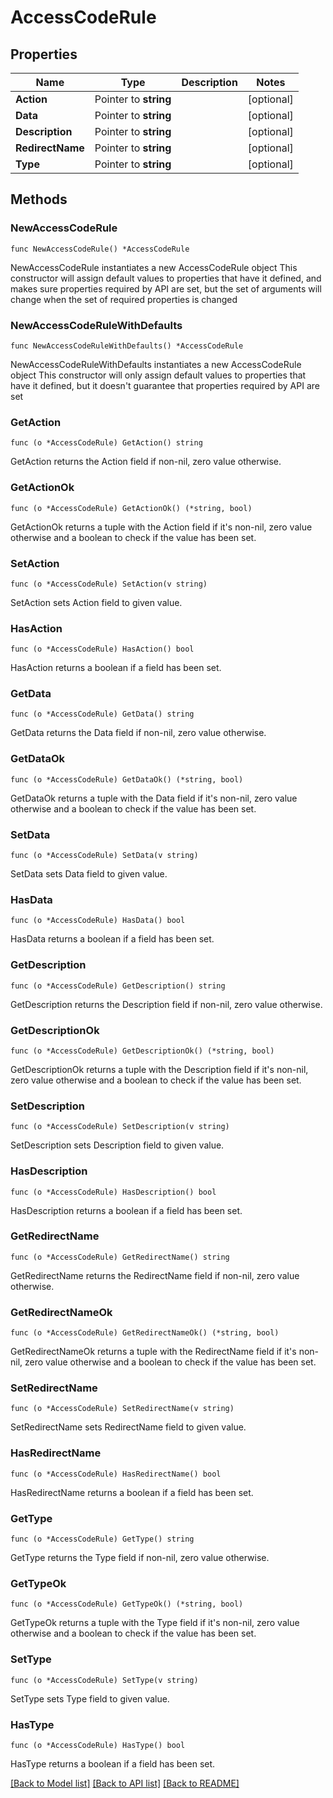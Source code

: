 # AccessCodeRule

## Properties

Name | Type | Description | Notes
------------ | ------------- | ------------- | -------------
**Action** | Pointer to **string** |  | [optional] 
**Data** | Pointer to **string** |  | [optional] 
**Description** | Pointer to **string** |  | [optional] 
**RedirectName** | Pointer to **string** |  | [optional] 
**Type** | Pointer to **string** |  | [optional] 

## Methods

### NewAccessCodeRule

`func NewAccessCodeRule() *AccessCodeRule`

NewAccessCodeRule instantiates a new AccessCodeRule object
This constructor will assign default values to properties that have it defined,
and makes sure properties required by API are set, but the set of arguments
will change when the set of required properties is changed

### NewAccessCodeRuleWithDefaults

`func NewAccessCodeRuleWithDefaults() *AccessCodeRule`

NewAccessCodeRuleWithDefaults instantiates a new AccessCodeRule object
This constructor will only assign default values to properties that have it defined,
but it doesn't guarantee that properties required by API are set

### GetAction

`func (o *AccessCodeRule) GetAction() string`

GetAction returns the Action field if non-nil, zero value otherwise.

### GetActionOk

`func (o *AccessCodeRule) GetActionOk() (*string, bool)`

GetActionOk returns a tuple with the Action field if it's non-nil, zero value otherwise
and a boolean to check if the value has been set.

### SetAction

`func (o *AccessCodeRule) SetAction(v string)`

SetAction sets Action field to given value.

### HasAction

`func (o *AccessCodeRule) HasAction() bool`

HasAction returns a boolean if a field has been set.

### GetData

`func (o *AccessCodeRule) GetData() string`

GetData returns the Data field if non-nil, zero value otherwise.

### GetDataOk

`func (o *AccessCodeRule) GetDataOk() (*string, bool)`

GetDataOk returns a tuple with the Data field if it's non-nil, zero value otherwise
and a boolean to check if the value has been set.

### SetData

`func (o *AccessCodeRule) SetData(v string)`

SetData sets Data field to given value.

### HasData

`func (o *AccessCodeRule) HasData() bool`

HasData returns a boolean if a field has been set.

### GetDescription

`func (o *AccessCodeRule) GetDescription() string`

GetDescription returns the Description field if non-nil, zero value otherwise.

### GetDescriptionOk

`func (o *AccessCodeRule) GetDescriptionOk() (*string, bool)`

GetDescriptionOk returns a tuple with the Description field if it's non-nil, zero value otherwise
and a boolean to check if the value has been set.

### SetDescription

`func (o *AccessCodeRule) SetDescription(v string)`

SetDescription sets Description field to given value.

### HasDescription

`func (o *AccessCodeRule) HasDescription() bool`

HasDescription returns a boolean if a field has been set.

### GetRedirectName

`func (o *AccessCodeRule) GetRedirectName() string`

GetRedirectName returns the RedirectName field if non-nil, zero value otherwise.

### GetRedirectNameOk

`func (o *AccessCodeRule) GetRedirectNameOk() (*string, bool)`

GetRedirectNameOk returns a tuple with the RedirectName field if it's non-nil, zero value otherwise
and a boolean to check if the value has been set.

### SetRedirectName

`func (o *AccessCodeRule) SetRedirectName(v string)`

SetRedirectName sets RedirectName field to given value.

### HasRedirectName

`func (o *AccessCodeRule) HasRedirectName() bool`

HasRedirectName returns a boolean if a field has been set.

### GetType

`func (o *AccessCodeRule) GetType() string`

GetType returns the Type field if non-nil, zero value otherwise.

### GetTypeOk

`func (o *AccessCodeRule) GetTypeOk() (*string, bool)`

GetTypeOk returns a tuple with the Type field if it's non-nil, zero value otherwise
and a boolean to check if the value has been set.

### SetType

`func (o *AccessCodeRule) SetType(v string)`

SetType sets Type field to given value.

### HasType

`func (o *AccessCodeRule) HasType() bool`

HasType returns a boolean if a field has been set.


[[Back to Model list]](../README.md#documentation-for-models) [[Back to API list]](../README.md#documentation-for-api-endpoints) [[Back to README]](../README.md)


